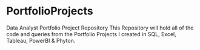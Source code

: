 # PortfolioProjects
Data Analyst Portfolio Project Repository
This Repository will hold all of the code and queries from the Portfolio Projects I created in SQL, Excel, Tableau, PowerBI & Phyton.
